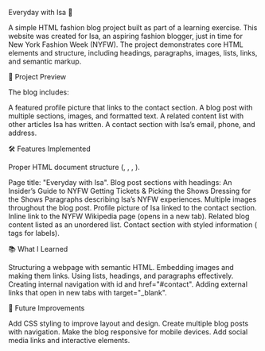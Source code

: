 Everyday with Isa 🌸

A simple HTML fashion blog project built as part of a learning exercise. This website was created for Isa, an aspiring fashion blogger, just in time for New York Fashion Week (NYFW). The project demonstrates core HTML elements and structure, including headings, paragraphs, images, lists, links, and semantic markup.

📸 Project Preview

The blog includes:

A featured profile picture that links to the contact section. A blog post with multiple sections, images, and formatted text. A related content list with other articles Isa has written. A contact section with Isa’s email, phone, and address.

🛠️ Features Implemented

Proper HTML document structure (, , , ).

Page title: "Everyday with Isa". Blog post sections with headings: An Insider’s Guide to NYFW Getting Tickets & Picking the Shows Dressing for the Shows Paragraphs describing Isa’s NYFW experiences. Multiple images throughout the blog post. Profile picture of Isa linked to the contact section. Inline link to the NYFW Wikipedia page (opens in a new tab). Related blog content listed as an unordered list. Contact section with styled information ( tags for labels).

📚 What I Learned

Structuring a webpage with semantic HTML. Embedding images and making them links. Using lists, headings, and paragraphs effectively. Creating internal navigation with id and href="#contact". Adding external links that open in new tabs with target="_blank".

📝 Future Improvements

Add CSS styling to improve layout and design. Create multiple blog posts with navigation. Make the blog responsive for mobile devices. Add social media links and interactive elements.
